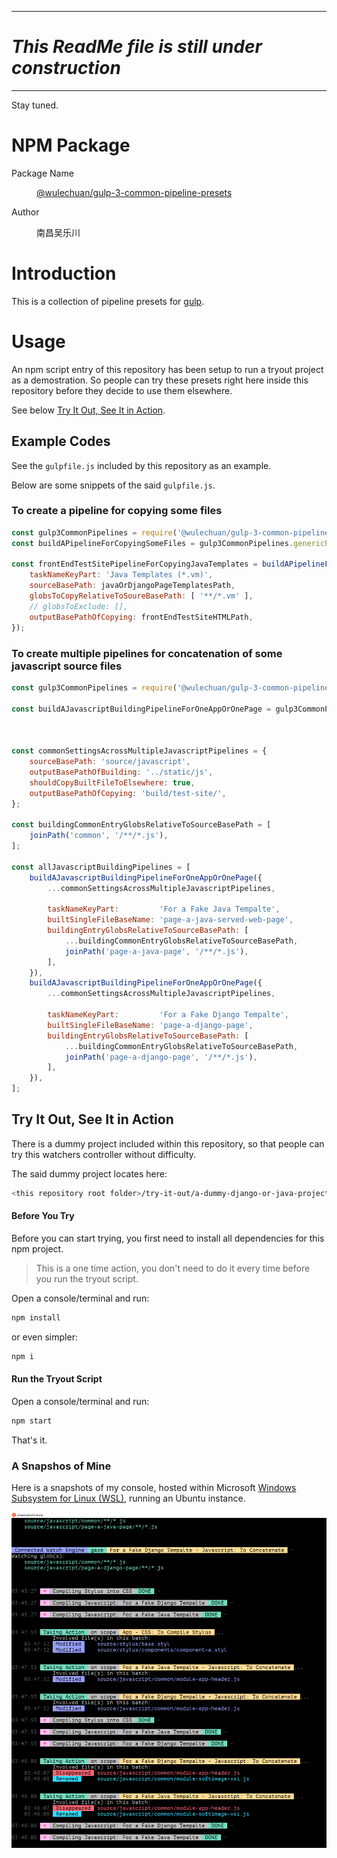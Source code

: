 ____

# _This ReadMe file is still under construction_

____

Stay tuned.

# NPM Package

<dl>
<dt>Package Name</dt>
<dd>

[@wulechuan/gulp-3-common-pipeline-presets](https://www.npmjs.com/package/@wulechuan/gulp-3-common-pipeline-presets)

</dd>
<dt>Author</dt>
<dd><p>南昌吴乐川</p></dd>
</dl>


# Introduction

This is a collection of pipeline presets for [gulp](https://gulpjs.com/).


# Usage

An npm script entry of this repository has been setup
to run a tryout project as a demostration.
So people can try these presets right here inside this repository
before they decide to use them elsewhere.

See below [Try It Out, See It in Action](#try-it-out-see-it-in-action).



## Example Codes

See the `gulpfile.js` included by this repository as an example.

Below are some snippets of the said `gulpfile.js`.

### To create a pipeline for copying some files
```javascript
const gulp3CommonPipelines = require('@wulechuan/gulp-3-common-pipeline-presets');
const buildAPipelineForCopyingSomeFiles = gulp3CommonPipelines.genericPipelines.copyFiles;

const frontEndTestSitePipelineForCopyingJavaTemplates = buildAPipelineForCopyingSomeFiles({
	taskNameKeyPart: 'Java Templates (*.vm)',
	sourceBasePath: javaOrDjangoPageTemplatesPath,
	globsToCopyRelativeToSoureBasePath: [ '**/*.vm' ],
	// globsToExclude: [],
	outputBasePathOfCopying: frontEndTestSiteHTMLPath,
});
```



### To create multiple pipelines for concatenation of some javascript source files

```javascript
const gulp3CommonPipelines = require('@wulechuan/gulp-3-common-pipeline-presets');

const buildAJavascriptBuildingPipelineForOneAppOrOnePage = gulp3CommonPipelines.specificPipelines.js.concat;



const commonSettingsAcrossMultipleJavascriptPipelines = {
	sourceBasePath: 'source/javascript',
	outputBasePathOfBuilding: '../static/js',
	shouldCopyBuiltFileToElsewhere: true,
	outputBasePathOfCopying: 'build/test-site/',
};

const buildingCommonEntryGlobsRelativeToSourceBasePath = [
	joinPath('common', '/**/*.js'),
];

const allJavascriptBuildingPipelines = [
	buildAJavascriptBuildingPipelineForOneAppOrOnePage({
		...commonSettingsAcrossMultipleJavascriptPipelines,

		taskNameKeyPart:         'For a Fake Java Tempalte',
		builtSingleFileBaseName: 'page-a-java-served-web-page',
		buildingEntryGlobsRelativeToSourceBasePath: [
			...buildingCommonEntryGlobsRelativeToSourceBasePath,
			joinPath('page-a-java-page', '/**/*.js'),
		],
	}),
	buildAJavascriptBuildingPipelineForOneAppOrOnePage({
		...commonSettingsAcrossMultipleJavascriptPipelines,

		taskNameKeyPart:         'For a Fake Django Tempalte',
		builtSingleFileBaseName: 'page-a-django-page',
		buildingEntryGlobsRelativeToSourceBasePath: [
			...buildingCommonEntryGlobsRelativeToSourceBasePath,
			joinPath('page-a-django-page', '/**/*.js'),
		],
	}),
];
```



## Try It Out, See It in Action

There is a dummy project included within this repository,
so that people can try this watchers controller without difficulty.

The said dummy project locates here:
```sh
<this repository root folder>/try-it-out/a-dummy-django-or-java-project
```


#### Before You Try

Before you can start trying,
you first need to install all dependencies for this npm project.

> This is a one time action, you don't need to do it
> every time before you run the tryout script.

Open a console/terminal and run:
```sh
npm install
```
or even simpler:
```sh
npm i
```

#### Run the Tryout Script

Open a console/terminal and run:
```sh
npm start
```
That's it.



### A Snapshos of Mine

Here is a snapshots of my console,
hosted within Microsoft
[Windows Subsystem for Linux (WSL)](https://docs.microsoft.com/en-us/windows/wsl/about),
running an Ubuntu instance.

![Just started](./docs/illustrates/console-snapshot-001.png "After some random changes")


<link rel="stylesheet" href="./docs/styles/markdown-styles-for-vscode-built-in-preview.min.css">
